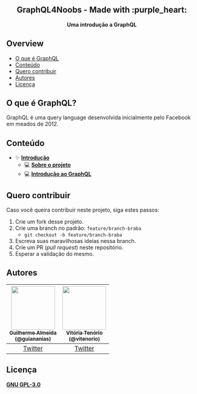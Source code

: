 <div align="center">
  <h2>GraphQL4Noobs - Made with :purple_heart:</h2>
  <strong>Uma introdução a GraphQL</strong>
</div>

## Overview

- [O que é GraphQL](#o-que-é-graphQL?)
- [Conteúdo](#conteúdo)
- [Quero contribuir](#quero-contribuir)
- [Autores](#autores)
- [Licença](#licença)

## O que é GraphQL?

GraphQL é uma query language desenvolvida inicialmente pelo Facebook em meados de 2012.

## Conteúdo

- :sparkles: **[Introdução](https://github.com/guiananias/graphql4noobs/tree/master/content/1%20-%20Introdução)**
    - :computer: **[Sobre o projeto](https://github.com/guiananias/graphql4noobs/tree/master/content/1%20-%20Introdução/1.1%20-%20Sobre%20o%20projeto.md)**
    - :computer: **[Introdução ao GraphQL](https://github.com/guiananias/graphql4noobs/blob/master/content/1%20-%20Introdu%C3%A7%C3%A3o/1.2%20-%20Introdu%C3%A7%C3%A3o%20ao%20GraphQL.md)**

## Quero contribuir

Caso você queira contribuir neste projeto, siga estes passos:

1. Crie um fork desse projeto.
2. Crie uma branch no padrão: `feature/branch-braba`
    - `git checkout -b feature/branch-braba`
3. Escreva suas maravilhosas ideias nessa branch.
4. Crie um PR (*pull request*) neste repositório.
5. Esperar a validação do mesmo.

## Autores

| [<img src="https://avatars2.githubusercontent.com/u/47952043?s=460&u=5a6916079cd87c57d1a6c1fe4d670f5d5d655c62&v=4" width=115><br><sub>Guilherme Almeida<br />(@guiananias)</sub>](https://github.com/guiananias) | [<img src="https://avatars3.githubusercontent.com/u/37668315?v=4" width=115><br><sub>Vitória Tenório<br />(@vitenorio)</sub>](https://github.com/vitenorio) |
| :---: | :---: |
| [Twitter](https://twitter.com/noghartt) |[Twitter](https://twitter.com/_vitenorio) |

## Licença

**[GNU GPL-3.0](https://www.gnu.org/licenses/gpl-3.0.html)**

